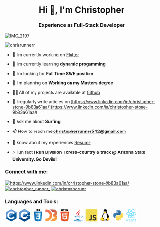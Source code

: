 <h1 align="center">Hi 👋, I'm Christopher</h1>
<h3 align="center">Experience as Full-Stack Developer</h3>
<!-- <img align="center" alt="Coding" width="1600" length="480" src="https://i.pinimg.com/originals/e5/9a/b1/e59ab161ec469cf9c08ea6908652926c.gif"> -->
<!-- <img align="right" alt="Coding" width="400" src="https://img3.pillowfort.social/posts/583e06ca981f7a3904fd.gif"> -->
<img src="https://github.com/ChrisrunnerR/ChrisrunnerR/assets/72762131/d691aaad-9e62-430f-9258-3438c84ab665" alt="IMG_2197">





<p align="left"> <img src="https://komarev.com/ghpvc/?username=chrisrunnerr&label=Profile%20views&color=0e75b6&style=flat" alt="chrisrunnerr" /> </p>

- 🔭 I’m currently working on [Flutter]()

- 🌱 I’m currently learning **dynamic progamming**

- 👯 I’m looking for **Full Time SWE position**

- 🤝 I'm planning on **Working on my Masters degree**

- 👨‍💻 All of my projects are available at [Github](https://github.com/ChrisrunnerR)

- 📝 I regularly write articles on [https://www.linkedin.com/in/christopher-stone-9b83a61aa/](https://www.linkedin.com/in/christopher-stone-9b83a61aa/)

- 💬 Ask me about **Surfing**

- 📫 How to reach me **christopherrunner542@gmail.com**

- 📄 Know about my experiences [Resume](https://docs.google.com/document/d/15zLgPZA-bMzZy6yBeDWzLYPuIkqSIWk_xi9R3rZGd38/edit?usp=share_link)

- ⚡ Fun fact **I Run Division 1 cross-country & track @ Arizona State University. Go Devils!**

<h3 align="left">Connect with me:</h3>
<p align="left">
<a href="https://linkedin.com/in/https://www.linkedin.com/in/christopher-stone-9b83a61aa/" target="blank"><img align="center" src="https://raw.githubusercontent.com/rahuldkjain/github-profile-readme-generator/master/src/images/icons/Social/linked-in-alt.svg" alt="https://www.linkedin.com/in/christopher-stone-9b83a61aa/" height="30" width="40" /></a>
<a href="https://instagram.com/christopher_runner_" target="blank"><img align="center" src="https://raw.githubusercontent.com/rahuldkjain/github-profile-readme-generator/master/src/images/icons/Social/instagram.svg" alt="christopher_runner_" height="30" width="40" /></a>
<a href="https://www.leetcode.com/christopherunr" target="blank"><img align="center" src="https://raw.githubusercontent.com/rahuldkjain/github-profile-readme-generator/master/src/images/icons/Social/leet-code.svg" alt="christopherunr" height="30" width="40" /></a>
</p>

<h3 align="left">Languages and Tools:</h3>
<p align="left"> <a href="https://www.cprogramming.com/" target="_blank" rel="noreferrer"> <img src="https://raw.githubusercontent.com/devicons/devicon/master/icons/c/c-original.svg" alt="c" width="40" height="40"/> </a> <a href="https://www.w3schools.com/cpp/" target="_blank" rel="noreferrer"> <img src="https://raw.githubusercontent.com/devicons/devicon/master/icons/cplusplus/cplusplus-original.svg" alt="cplusplus" width="40" height="40"/> </a> <a href="https://www.w3schools.com/css/" target="_blank" rel="noreferrer"> <img src="https://raw.githubusercontent.com/devicons/devicon/master/icons/css3/css3-original-wordmark.svg" alt="css3" width="40" height="40"/> </a> <a href="https://d3js.org/" target="_blank" rel="noreferrer"> <img src="https://raw.githubusercontent.com/devicons/devicon/master/icons/d3js/d3js-original.svg" alt="d3js" width="40" height="40"/> </a> <a href="https://www.w3.org/html/" target="_blank" rel="noreferrer"> <img src="https://raw.githubusercontent.com/devicons/devicon/master/icons/html5/html5-original-wordmark.svg" alt="html5" width="40" height="40"/> </a> <a href="https://www.java.com" target="_blank" rel="noreferrer"> <img src="https://raw.githubusercontent.com/devicons/devicon/master/icons/java/java-original.svg" alt="java" width="40" height="40"/> </a> <a href="https://developer.mozilla.org/en-US/docs/Web/JavaScript" target="_blank" rel="noreferrer"> <img src="https://raw.githubusercontent.com/devicons/devicon/master/icons/javascript/javascript-original.svg" alt="javascript" width="40" height="40"/> </a> <a href="https://www.linux.org/" target="_blank" rel="noreferrer"> <img src="https://raw.githubusercontent.com/devicons/devicon/master/icons/linux/linux-original.svg" alt="linux" width="40" height="40"/> </a> <a href="https://www.python.org" target="_blank" rel="noreferrer"> <img src="https://raw.githubusercontent.com/devicons/devicon/master/icons/python/python-original.svg" alt="python" width="40" height="40"/> </a> <a href="https://reactjs.org/" target="_blank" rel="noreferrer"> <img src="https://raw.githubusercontent.com/devicons/devicon/master/icons/react/react-original-wordmark.svg" alt="react" width="40" height="40"/> </a> </p>
<!-- <p><img align="left" src="https://github-readme-stats.vercel.app/api/top-langs?username=chrisrunnerr&show_icons=true&locale=en&layout=compact" alt="chrisrunnerr" /></p>

<p>&nbsp;<img align="center" src="https://github-readme-stats.vercel.app/api?username=chrisrunnerr&show_icons=true&locale=en" alt="chrisrunnerr" /></p>

<p><img align="center" src="https://github-readme-streak-stats.herokuapp.com/?user=chrisrunnerr&" alt="chrisrunnerr" /></p> -->

